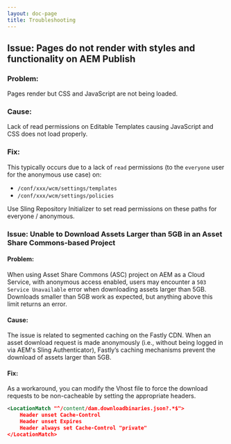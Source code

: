 ```yaml
---
layout: doc-page
title: Troubleshooting
---
```



## Issue: Pages do not render with styles and functionality on AEM Publish 

### Problem:

Pages render but CSS and JavaScript are not being loaded.

### Cause: 

Lack of read permissions on Editable Templates causing JavaScript and CSS does not load properly.

### Fix: 

This typically occurs due to a lack of `read` permissions (to the `everyone` user for the anonymous use case) on:

* `/conf/xxx/wcm/settings/templates`
* `/conf/xxx/wcm/settings/policies`

Use Sling Repository Initializer to set read permissions on these paths for everyone / anonymous.


### Issue: Unable to Download Assets Larger than 5GB in an Asset Share Commons-based Project

#### Problem:

When using Asset Share Commons (ASC) project on AEM as a Cloud Service, with anonymous access enabled, users may encounter a `503 Service Unavailable` error when downloading assets larger than 5GB. Downloads smaller than 5GB work as expected, but anything above this limit returns an error.

#### Cause:

The issue is related to segmented caching on the Fastly CDN. When an asset download request is made anonymously (i.e., without being logged in via AEM's Sling Authenticator), Fastly’s caching mechanisms prevent the download of assets larger than 5GB.

#### Fix:

As a workaround, you can modify the Vhost file to force the download requests to be non-cacheable by setting the appropriate headers.

```xml
<LocationMatch "^/content/dam.downloadbinaries.json?.*$">
    Header unset Cache-Control
    Header unset Expires
    Header always set Cache-Control "private"
</LocationMatch>
```
